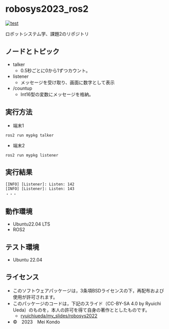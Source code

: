# robosys2023_ros2
[![test](https://github.com/konnddo/robosys_ros2/actions/workflows/test.yml/badge.svg)](https://github.com/konnddo/robosys_ros2/actions/workflows/test.yml)

ロボットシステム学、課題2のリポジトリ

## ノードとトピック
 * talker
    * 0.5秒ごとに0から1ずつカウント。
 * listener
    * メッセージを受け取り、画面に数字として表示
 * /countup
    * Int16型の変数にメッセージを格納。

## 実行方法
 * 端末1
```
ros2 run mypkg talker
```
 * 端末2
```
ros2 run mypkg listener
```

## 実行結果
```
[INFO] [Listener]: Listen: 142
[INFO] [Listener]: Listen: 143
・・・
```

## 動作環境
 * Ubuntu22.04 LTS
 * ROS2

## テスト環境
 * Ubuntu 22.04

## ライセンス
 * このソフトウェアパッケージは，3条項BSDライセンスの下，再配布および使用が許可されます。
 * このパッケージのコードは，下記のスライド（CC-BY-SA 4.0 by Ryuichi Ueda）のものを，本人の許可を得て自身の著作ととしたものです。
   * [ryuichiueda/my_slides/robosys2022](https://github.com/ryuichiueda/my_slides/tree/master/robosys_2022)
 * ©　2023　Mei Kondo

